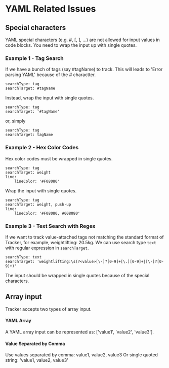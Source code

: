 # YAML Related Issues

## Special characters

YAML special characters (e.g. #, [, ], ...) are not allowed for input values in code blocks. You need to wrap the input up with single quotes.

### Example 1 - Tag Search

If we have a bunch of tags (say #tagName) to track.
This will leads to 'Error parsing YAML' because of the # charactter.

```
searchType: tag
searchTarget: #tagName
```

Instead, wrap the input with single quotes.

```
searchType: tag
searchTarget: '#tagName'
```

or, simply

```
searchType: tag
searchTarget: tagName
```

### Example 2 - Hex Color Codes

Hex color codes must be wrapped in single quotes.

```
searchType: tag
searchTarget: weight
line:
    lineColor: '#F08080'
```

Wrap the input with single quotes.

```
searchType: tag
searchTarget: weight, push-up
line:
    lineColor: '#F08080, #008080'
```

### Example 3 - Text Search with Regex

If we want to track value-attached tags not matching the standard format of Tracker, for example, weightlifting: 20.5kg. We can use search type `text` with regular expression in `searchTarget`.

```
searchType: text
searchTarget: 'weightlifting:\s(?<value>[\-]?[0-9]+[\.][0-9]+|[\-]?[0-9]+)'
```

The input should be wrapped in single quotes because of the special characters.

## Array input

Tracker accepts two types of array input.

#### YAML Array

A YAML array input can be represented as: ['value1', 'value2', 'value3'].

#### Value Separated by Comma

Use values separated by comma: value1, value2, value3
Or single quoted string: 'value1, value2, value3'
